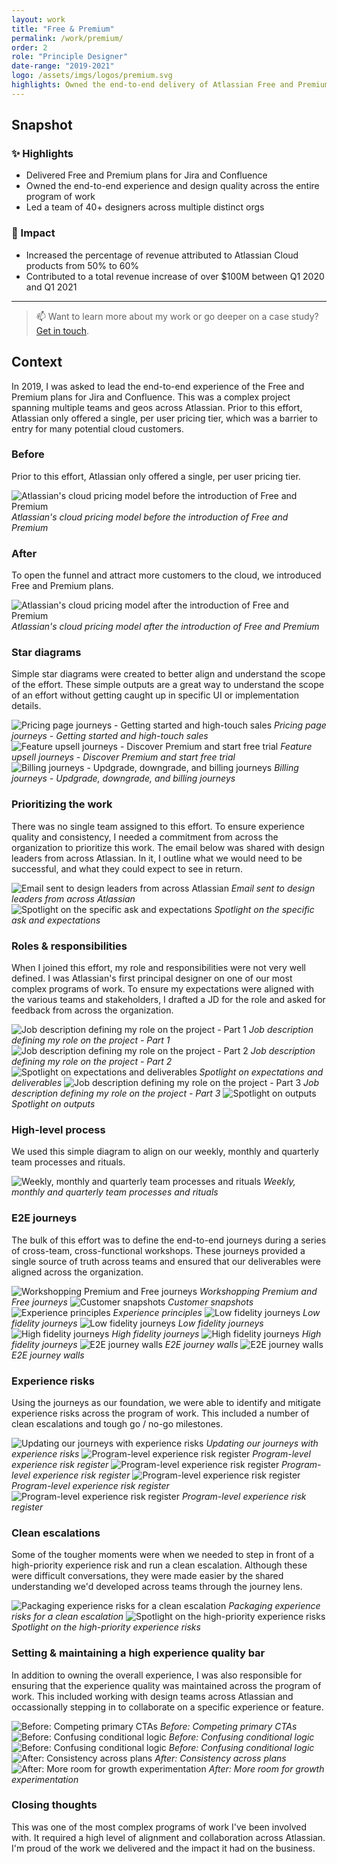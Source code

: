 ```yaml
---
layout: work
title: "Free & Premium"
permalink: /work/premium/
order: 2
role: "Principle Designer"
date-range: "2019-2021"
logo: /assets/imgs/logos/premium.svg
highlights: Owned the end-to-end delivery of Atlassian Free and Premium plans across Jira and Confluence.
---
```

## Snapshot
### ✨ Highlights
- Delivered Free and Premium plans for Jira and Confluence
- Owned the end-to-end experience and design quality across the entire program of work
- Led a team of 40+ designers across multiple distinct orgs

### 🎯 Impact
- Increased the percentage of revenue attributed to Atlassian Cloud products from 50% to 60%
- Contributed to a total revenue increase of over $100M between Q1 2020 and Q1 2021

---

> 📫 Want to learn more about my work or go deeper on a case study? <a href="https://linkedin.com/in/liamgreig">Get in touch</a>.

## Context

In 2019, I was asked to lead the end-to-end experience of the Free and Premium plans for Jira and Confluence. This was a complex project spanning multiple teams and geos across Atlassian. Prior to this effort, Atlassian only offered a single, per user pricing tier, which was a barrier to entry for many potential cloud customers.

### Before
Prior to this effort, Atlassian only offered a single, per user pricing tier.

![Atlassian's cloud pricing model before the introduction of Free and Premium](/assets/work/vanguard/Vanguard01.png)
*Atlassian's cloud pricing model before the introduction of Free and Premium*

### After
To open the funnel and attract more customers to the cloud, we introduced Free and Premium plans.

![Atlassian's cloud pricing model after the introduction of Free and Premium](/assets/work/vanguard/Vanguard02.png)
*Atlassian's cloud pricing model after the introduction of Free and Premium*
### Star diagrams
Simple star diagrams were created to better align and understand the scope of the effort. These simple outputs are a great way to understand the scope of an effort without getting caught up in specific UI or implementation details.

![Pricing page journeys - Getting started and high-touch sales](/assets/work/vanguard/Vanguard03.png)
*Pricing page journeys - Getting started and high-touch sales*
![Feature upsell journeys - Discover Premium and start free trial](/assets/work/vanguard/Vanguard04.png)
*Feature upsell journeys - Discover Premium and start free trial*
![Billing journeys - Updgrade, downgrade, and billing journeys](/assets/work/vanguard/Vanguard05.png)
*Billing journeys - Updgrade, downgrade, and billing journeys*

### Prioritizing the work
There was no single team assigned to this effort. To ensure experience quality and consistency, I needed a commitment from across the organization to prioritize this work. The email below was shared with design leaders from across Atlassian. In it, I outline what we would need to be successful, and what they could expect to see in return.

![Email sent to design leaders from across Atlassian](/assets/work/vanguard/Vanguard08.png)
*Email sent to design leaders from across Atlassian*
![Spotlight on the specific ask and expectations](/assets/work/vanguard/Vanguard09.png)
*Spotlight on the specific ask and expectations*

### Roles & responsibilities
When I joined this effort, my role and responsibilities were not very well defined. I was Atlassian's first principal designer on one of our most complex programs of work.  To ensure my expectations were aligned with the various teams and stakeholders, I drafted a JD for the role and asked for feedback from across the organization.

![Job description defining my role on the project - Part 1](/assets/work/vanguard/Vanguard10.png)
*Job description defining my role on the project - Part 1*
![Job description defining my role on the project - Part 2](/assets/work/vanguard/Vanguard11.png)
*Job description defining my role on the project - Part 2*
![Spotlight on expectations and deliverables](/assets/work/vanguard/Vanguard12.png)
*Spotlight on expectations and deliverables*
![Job description defining my role on the project - Part 3](/assets/work/vanguard/Vanguard13.png)
*Job description defining my role on the project - Part 3*
![Spotlight on outputs](/assets/work/vanguard/Vanguard14.png)
*Spotlight on outputs*
### High-level process
We used this simple diagram to align on our weekly, monthly and quarterly team processes and rituals.

![Weekly, monthly and quarterly team processes and rituals](/assets/work/vanguard/Vanguard15.png)
*Weekly, monthly and quarterly team processes and rituals*

### E2E journeys
The bulk of this effort was to define the end-to-end journeys during a series of cross-team, cross-functional workshops. These journeys provided a single source of truth across teams and ensured that our deliverables were aligned across the organization.

![Workshopping Premium and Free journeys](/assets/work/vanguard/Vanguard17.png)
*Workshopping Premium and Free journeys*
![Customer snapshots](/assets/work/vanguard/Vanguard18.png)
*Customer snapshots*
![Experience principles](/assets/work/vanguard/Vanguard19.png)
*Experience principles*
![Low fidelity journeys](/assets/work/vanguard/Vanguard20.png)
*Low fidelity journeys*
![Low fidelity journeys](/assets/work/vanguard/Vanguard21.png)
*Low fidelity journeys*
![High fidelity journeys](/assets/work/vanguard/Vanguard22.png)
*High fidelity journeys*
![High fidelity journeys](/assets/work/vanguard/Vanguard23.png)
*High fidelity journeys*
![E2E journey walls](/assets/work/vanguard/Vanguard24.png)
*E2E journey walls*
![E2E journey walls](/assets/work/vanguard/Vanguard25.png)
*E2E journey walls*

### Experience risks
Using the journeys as our foundation, we were able to identify and mitigate experience risks across the program of work. This included a number of clean escalations and tough go / no-go milestones.

![Updating our journeys with experience risks](/assets/work/vanguard/Vanguard27.png)
*Updating our journeys with experience risks*
![Program-level experience risk register](/assets/work/vanguard/Vanguard28.png)
*Program-level experience risk register*
![Program-level experience risk register](/assets/work/vanguard/Vanguard29.png)
*Program-level experience risk register*
![Program-level experience risk register](/assets/work/vanguard/Vanguard30.png)
*Program-level experience risk register*
![Program-level experience risk register](/assets/work/vanguard/Vanguard31.png)
*Program-level experience risk register*

### Clean escalations
Some of the tougher moments were when we needed to step in front of a high-priority experience risk and run a clean escalation. Although these were difficult conversations, they were made easier by the shared understanding we'd developed across teams through the journey lens.

![Packaging experience risks for a clean escalation](/assets/work/vanguard/Vanguard33.png)
*Packaging experience risks for a clean escalation*
![Spotlight on the high-priority experience risks](/assets/work/vanguard/Vanguard34.png)
*Spotlight on the high-priority experience risks*

### Setting & maintaining a high experience quality bar
In addition to owning the overall experience, I was also responsible for ensuring that the experience quality was maintained across the program of work. This included working with design teams across Atlassian and occassionally stepping in to collaborate on a specific experience or feature.

![Before: Competing primary CTAs](/assets/work/vanguard/Vanguard35.png)
*Before: Competing primary CTAs*
![Before: Confusing conditional logic](/assets/work/vanguard/Vanguard36.png)
*Before: Confusing conditional logic*
![Before: Confusing conditional logic](/assets/work/vanguard/Vanguard37.png)
*Before: Confusing conditional logic*
![After: Consistency across plans](/assets/work/vanguard/Vanguard38.png)
*After: Consistency across plans*
![After: More room for growth experimentation](/assets/work/vanguard/Vanguard39.png)
*After: More room for growth experimentation*

### Closing thoughts
This was one of the most complex programs of work I've been involved with. It required a high level of alignment and collaboration across Atlassian. I'm proud of the work we delivered and the impact it had on the business.
